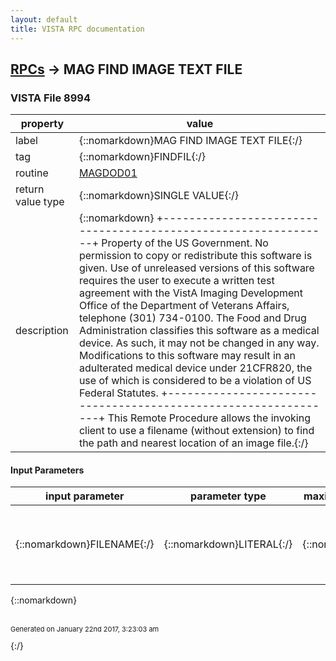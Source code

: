 ```yaml
---
layout: default
title: VISTA RPC documentation
---
```




## [RPCs](TableOfContent.md) &#8594; MAG FIND IMAGE TEXT FILE 



### VISTA File 8994 


 property | value 
--- | --- 
 label | {::nomarkdown}MAG FIND IMAGE TEXT FILE{:/}
 tag | {::nomarkdown}FINDFIL{:/}
 routine | [MAGDOD01](http://code.osehra.org/dox/Routine_MAGDOD01_source.html)
 return value type | {::nomarkdown}SINGLE VALUE{:/}
 description | {::nomarkdown}  +---------------------------------------------------------------+   Property of the US Government.                                   No permission to copy or redistribute this software is given.    Use of unreleased versions of this software requires the user    to execute a written test agreement with the VistA Imaging       Development Office of the Department of Veterans Affairs,        telephone (301) 734-0100.                                                                                                         The Food and Drug Administration classifies this software as     a medical device.  As such, it may not be changed in any way.    Modifications to this software may result in an adulterated      medical device under 21CFR820, the use of which is considered    to be a violation of US Federal Statutes.                       +---------------------------------------------------------------+ This Remote Procedure allows the invoking client to use a filename (without extension) to find the path and nearest location of an image file.{:/}

#### Input Parameters

| input parameter | parameter type | maximum data length | required | description | 
| --- | --- | --- | --- | --- | 
| {::nomarkdown}FILENAME{:/} | {::nomarkdown}LITERAL{:/} | {::nomarkdown}199{:/} | {::nomarkdown}true{:/} | {::nomarkdown}The value of this parameter is the name of an image file, without path or extension.{:/} | 

{::nomarkdown} <br/><br/><p style="font-size: 11px">Generated on January 22nd 2017, 3:23:03 am</p>{:/}